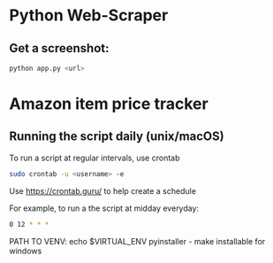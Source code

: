 # Python Web-Scraper 

## Get a screenshot:

```bash
python app.py <url>
```
# Amazon item price tracker
## Running the script daily (unix/macOS)
To run a script at regular intervals, use crontab
```bash
sudo crontab -u <username> -e
```
Use https://crontab.guru/ to help create a schedule

For example, to run a the script at midday everyday:
```bash
0 12 * * * 
```

PATH TO VENV: echo $VIRTUAL_ENV
pyinstaller - make installable for windows